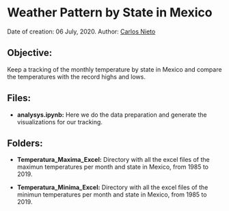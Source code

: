
# Weather Pattern by State in Mexico
Date of creation: 06 July, 2020.
Author: [Carlos Nieto](https://github.com/CarlosDNieto)

## Objective: <br>
Keep a tracking of the monthly temperature by state in Mexico and compare the temperatures with the record highs and lows.

## Files:

- **analysys.ipynb:** Here we do the data preparation and generate the visualizations for our tracking.

## Folders:

- **Temperatura_Maxima_Excel:** Directory with all the excel files of the maximun temperatures per month and state in Mexico, from 1985 to 2019.

- **Temperatura_Minima_Excel:** Directory with all the excel files of the minimun temperatures per month and state in Mexico, from 1985 to 2019.





